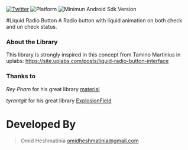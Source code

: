  [![Twitter](https://img.shields.io/badge/Twitter-@Smartiiiiz-blue.svg?style=flat)](http://twitter.com/Smartiiiiz)
![Platform](https://img.shields.io/badge/Platform-Android-green.svg) ![Minimun Android Sdk Version](https://img.shields.io/badge/min--sdk-11-yellowgreen.svg) 

#Liquid Radio Button
A Radio button with liquid animation on both check and un check status.


### About the Library
This library is strongly inspired in this concept from Tamino Martinius in uplabs: https://site.uplabs.com/posts/liquid-radio-button-interface


### Thanks to

_Rey Pham_ for his great library [material](https://github.com/rey5137/material) 

_tyrantgit_ for his great library [ExplosionField](https://github.com/tyrantgit/ExplosionField) 

# Developed By

> Omid Heshmatinia
> omidheshmatinia@gmail.com